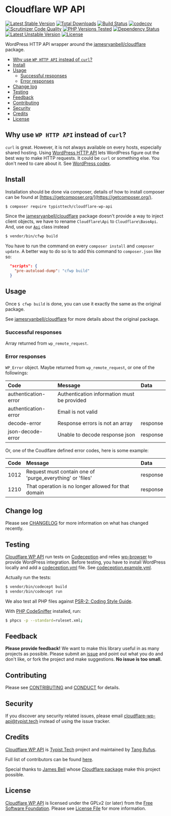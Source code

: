 # Cloudflare WP API

[![Latest Stable Version](https://poser.pugx.org/typisttech/cloudflare-wp-api/v/stable)](https://packagist.org/packages/typisttech/cloudflare-wp-api)
[![Total Downloads](https://poser.pugx.org/typisttech/cloudflare-wp-api/downloads)](https://packagist.org/packages/typisttech/cloudflare-wp-api)
[![Build Status](https://travis-ci.org/TypistTech/cloudflare-wp-api.svg?branch=master)](https://travis-ci.org/TypistTech/cloudflare-wp-api)
[![codecov](https://codecov.io/gh/TypistTech/cloudflare-wp-api/branch/master/graph/badge.svg)](https://codecov.io/gh/TypistTech/cloudflare-wp-api)
[![Scrutinizer Code Quality](https://scrutinizer-ci.com/g/TypistTech/cloudflare-wp-api/badges/quality-score.png?b=master)](https://scrutinizer-ci.com/g/TypistTech/cloudflare-wp-api/?branch=master)
[![PHP Versions Tested](http://php-eye.com/badge/typisttech/cloudflare-wp-api/tested.svg)](https://travis-ci.org/TypistTech/cloudflare-wp-api)
[![Dependency Status](https://gemnasium.com/badges/github.com/TypistTech/cloudflare-wp-api.svg)](https://gemnasium.com/github.com/TypistTech/cloudflare-wp-api)
[![Latest Unstable Version](https://poser.pugx.org/typisttech/cloudflare-wp-api/v/unstable)](https://packagist.org/packages/typisttech/cloudflare-wp-api)
[![License](https://poser.pugx.org/typisttech/cloudflare-wp-api/license)](https://packagist.org/packages/typisttech/cloudflare-wp-api)

WordPress HTTP API wrapper around the [jamesryanbell/cloudflare](https://packagist.org/packages/jamesryanbell/cloudflare) package.

<!-- START doctoc generated TOC please keep comment here to allow auto update -->
<!-- DON'T EDIT THIS SECTION, INSTEAD RE-RUN doctoc TO UPDATE -->


- [Why use ``WP HTTP API`` instead of ``curl``?](#why-use-wp-http-api-instead-of-curl)
- [Install](#install)
- [Usage](#usage)
  - [Successful responses](#successful-responses)
  - [Error responses](#error-responses)
- [Change log](#change-log)
- [Testing](#testing)
- [Feedback](#feedback)
- [Contributing](#contributing)
- [Security](#security)
- [Credits](#credits)
- [License](#license)

<!-- END doctoc generated TOC please keep comment here to allow auto update -->

## Why use ``WP HTTP API`` instead of ``curl``?

``curl`` is great. However, it is not always available on every hosts, especially shared hosting.
Using [WordPress HTTP API](https://developer.wordpress.org/plugins/http-api/) lets WordPress figure out the best way to make HTTP requests.
It could be ``curl`` or something else. You don't need to care about it. See [WordPress codex](https://codex.wordpress.org/HTTP_API).

## Install

Installation should be done via composer, details of how to install composer can be found at [https://getcomposer.org/](https://getcomposer.org/).

``` bash
$ composer require typisttech/cloudflare-wp-api
```

Since the [jamesryanbell/cloudflare](https://packagist.org/packages/jamesryanbell/cloudflare) package doesn't provide a way to inject client objects,
we have to rename ``Cloudflare\Api`` to ``Cloudflare\BaseApi``. And, use our [``Api``](src/Api.php) class instead 

``` bash
$ vendor/bin/cfwp build
```

You have to run the command on every ``composer install`` and ``composer update``.
A better way to do so is to add this command to ``composer.json`` like so:

``` json
  "scripts": {
    "pre-autoload-dump": "cfwp build"
  }
```


## Usage

Once ``$ cfwp build`` is done, you can use it exactly the same as the original package. 

See [jamesryanbell/cloudflare](https://github.com/jamesryanbell/cloudflare) for more details about the original package.

### Successful responses

Array returned from ``wp_remote_request``.

### Error responses

``WP_Error`` object. Maybe returned from ``wp_remote_request``, or one of the followings:

| Code                  | Message                                       | Data      |
|:--------------------- |:--------------------------------------------- |:--------- |
| authentication-error  | Authentication information must be provided   |           |
| authentication-error  | Email is not valid                            |           |
| decode-error          | Response errors is not an array               | response  |
| json-decode-error     | Unable to decode response json                | response  |

Or, one of the Coudlfare defined error codes, here is some example:

| Code  | Message                                                   | Data      |
|:----- |:--------------------------------------------------------- |:--------- |
| 1012  | Request must contain one of 'purge_everything' or 'files' | response  |
| 1210  | That operation is no longer allowed for that domain       | response  |


## Change log

Please see [CHANGELOG](CHANGELOG.md) for more information on what has changed recently.

## Testing

[Cloudflare WP API](https://github.com/TypistTech/cloudflare-wp-api) run tests on [Codeception](http://codeception.com/) and relies [wp-browser](https://github.com/lucatume/wp-browser) to provide WordPress integration.
Before testing, you have to install WordPress locally and add a [codeception.yml](http://codeception.com/docs/reference/Configuration) file.
See [codeception.example.yml](codeception.example.yml).

Actually run the tests:

``` bash
$ vendor/bin/codecept build
$ vendor/bin/codecept run
```

We also test all PHP files against [PSR-2: Coding Style Guide](http://www.php-fig.org/psr/psr-2/).

With [PHP CodeSniffer](https://github.com/squizlabs/PHP_CodeSniffer) installed, run:

``` bash
$ phpcs -p --standard=ruleset.xml;
```

## Feedback

**Please provide feedback!** We want to make this library useful in as many projects as possible.
Please submit an [issue](https://github.com/TypistTech/cloudflare-wp-api/issues/new) and point out what you do and don't like, or fork the project and make suggestions.
**No issue is too small.**

## Contributing

Please see [CONTRIBUTING](.github/CONTRIBUTING.md) and [CONDUCT](.github/CONDUCT.md) for details.

## Security

If you discover any security related issues, please email cloudflare-wp-api@typist.tech instead of using the issue tracker.

## Credits

[Cloudflare WP API](https://github.com/TypistTech/cloudflare-wp-api) is [Typist Tech](https://www.typist.tech) project and maintained by [Tang Rufus](https://twitter.com/Tangrufus).

Full list of contributors can be found [here](https://github.com/TypistTech/cloudflare-wp-api/graphs/contributors).

Special thanks to [James Bell](https://james-bell.co.uk/) whose [Cloudflare package](https://packagist.org/packages/jamesryanbell/cloudflare) make this project possible.

## License

[Cloudflare WP API](https://github.com/TypistTech/cloudflare-wp-api) is licensed under the GPLv2 (or later) from the [Free Software Foundation](http://www.fsf.org/).
Please see [License File](./LICENSE) for more information.
